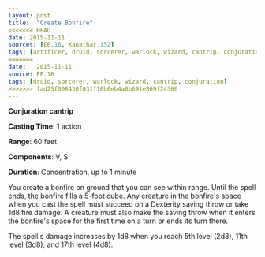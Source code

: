 ```yaml
---
layout: post
title:  "Create Bonfire"
<<<<<<< HEAD
date: 2015-11-11
sources: [EE.16, Xanathar.152]
tags: [artificer, druid, sorcerer, warlock, wizard, cantrip, conjuration]
=======
date:   2015-11-11
source: EE.16
tags: [druid, sorcerer, warlock, wizard, cantrip, conjuration]
>>>>>>> fad25f008430f031f16b0eb4a6b691e869f24366
---
```


**Conjuration cantrip**

**Casting Time**: 1 action

**Range**: 60 feet

**Components**: V, S

**Duration**: Concentration, up to 1 minute

You create a bonfire on ground that you can see within range. Until the spell ends, the bonfire fills a 5-foot cube. Any creature in the bonfire's space when you cast the spell must succeed on a Dexterity saving throw or take 1d8 fire damage. A creature must also make the saving throw when it enters the bonfire's space for the first time on a turn or ends its turn there.

The spell's damage increases by 1d8 when you reach 5th level (2d8), 11th level (3d8), and 17th level (4d8).
